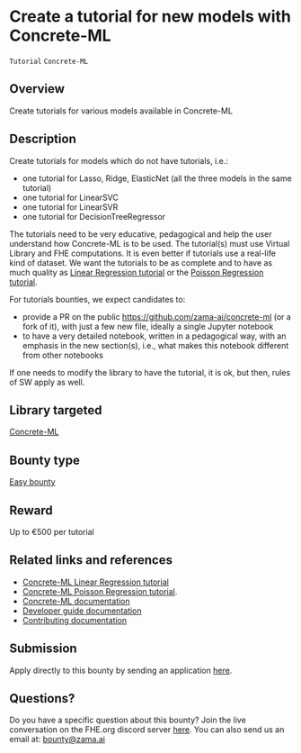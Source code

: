 # Create a tutorial for new models with Concrete-ML
`Tutorial` `Concrete-ML`

## Overview
Create tutorials for various models available in Concrete-ML

## Description
Create tutorials for models which do not have tutorials, i.e.:
- one tutorial for Lasso, Ridge, ElasticNet (all the three models in the same tutorial)
- one tutorial for LinearSVC
- one tutorial for LinearSVR
- one tutorial for DecisionTreeRegressor

The tutorials need to be very educative, pedagogical and help the user understand how Concrete-ML is to be used. The tutorial(s) must use Virtual Library and FHE computations. It is even better if tutorials use a real-life kind of dataset. We want the tutorials to be as complete and to have as much quality as [Linear Regression tutorial](https://github.com/zama-ai/concrete-ml/blob/release/0.5.x/docs/advanced_examples/LinearRegression.ipynb) or the [Poisson Regression tutorial](https://github.com/zama-ai/concrete-ml/blob/release/0.5.x/docs/advanced_examples/PoissonRegression.ipynb).

For tutorials bounties, we expect candidates to:

- provide a PR on the public https://github.com/zama-ai/concrete-ml (or a fork of it), with just a few new file, ideally a single Jupyter notebook
- to have a very detailed notebook, written in a pedagogical way, with an emphasis in the new section(s), i.e., what makes this notebook different from other notebooks

If one needs to modify the library to have the tutorial, it is ok, but then, rules of SW apply as well.

## Library targeted
[Concrete-ML](https://github.com/zama-ai/concrete-ml)

## Bounty type
[Easy bounty](https://github.com/zama-ai/zama-bounty-program#easy-bounties)

## Reward
Up to €500 per tutorial

## Related links and references
- [Concrete-ML Linear Regression tutorial](https://github.com/zama-ai/concrete-ml/blob/release/0.5.x/docs/advanced_examples/LinearRegression.ipynb)
- [Concrete-ML Poisson Regression tutorial](https://github.com/zama-ai/concrete-ml/blob/release/0.5.x/docs/advanced_examples/PoissonRegression.ipynb).
- [Concrete-ML documentation](https://docs.zama.ai/concrete-ml)
- [Developer guide documentation](https://docs.zama.ai/concrete-ml)
- [Contributing documentation](https://docs.zama.ai/concrete-ml/developer-guide/contributing)

## Submission
Apply directly to this bounty by sending an application [here](https://zama.ai/bounty-program-application).

## Questions?
Do you have a specific question about this bounty? Join the live conversation on the FHE.org discord server [here](https://discord.fhe.org). You can also send us an email at: bounty@zama.ai
